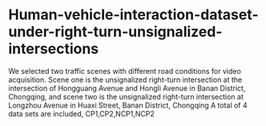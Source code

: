 # Human-vehicle-interaction-dataset-under-right-turn-unsignalized-intersections
We selected two traffic scenes with different road conditions for video acquisition. Scene one is the unsignalized right-turn intersection at the intersection of Hongguang Avenue and Hongli Avenue in Banan District, Chongqing, and scene two is the unsignalized right-turn intersection at Longzhou Avenue in Huaxi Street, Banan District, Chongqing
A total of 4 data sets are included, CP1,CP2,NCP1,NCP2
